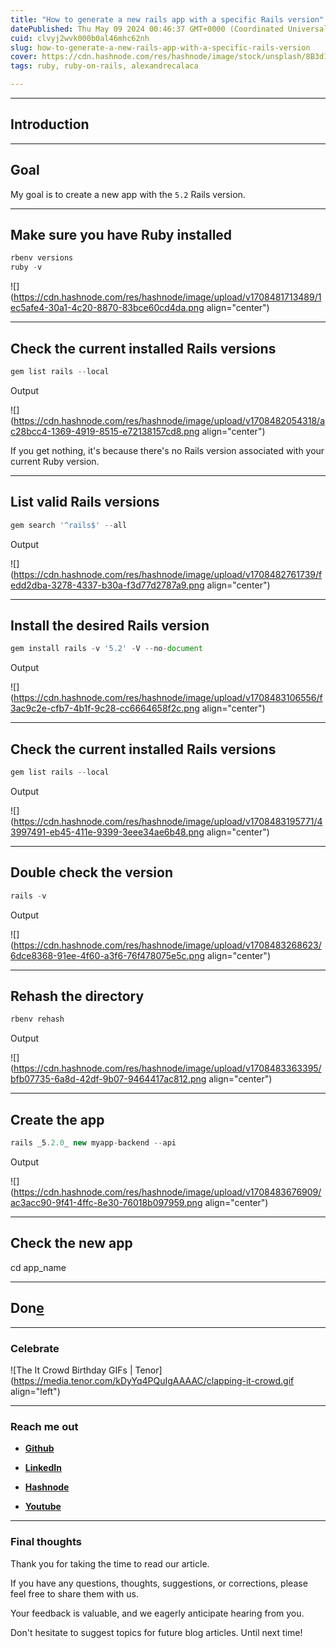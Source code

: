 ```yaml
---
title: "How to generate a new rails app with a specific Rails version"
datePublished: Thu May 09 2024 00:46:37 GMT+0000 (Coordinated Universal Time)
cuid: clvyj2wvk000b0al46mhc62nh
slug: how-to-generate-a-new-rails-app-with-a-specific-rails-version
cover: https://cdn.hashnode.com/res/hashnode/image/stock/unsplash/8B3d1ez-tRE/upload/09b5d36d9317eca81394a6a400d85686.jpeg
tags: ruby, ruby-on-rails, alexandrecalaca

---
```


---

## Introduction

---

## Goal

My goal is to create a new app with the `5.2` Rails version.

---

## Make sure you have Ruby installed

```javascript
rbenv versions
ruby -v
```

![](https://cdn.hashnode.com/res/hashnode/image/upload/v1708481713489/1ec5afe4-30a1-4c20-8870-83bce60cd4da.png align="center")

---

## Check the current installed Rails versions

```javascript
gem list rails --local
```

Output

![](https://cdn.hashnode.com/res/hashnode/image/upload/v1708482054318/ac28bcc4-1369-4919-8515-e72138157cd8.png align="center")

If you get nothing, it's because there's no Rails version associated with your current Ruby version.

---

## List valid Rails versions

```javascript
gem search '^rails$' --all
```

Output

![](https://cdn.hashnode.com/res/hashnode/image/upload/v1708482761739/fedd2dba-3278-4337-b30a-f3d77d2787a9.png align="center")

---

## Install the desired Rails version

```javascript
gem install rails -v '5.2' -V --no-document
```

Output

![](https://cdn.hashnode.com/res/hashnode/image/upload/v1708483106556/f3ac9c2e-cfb7-4b1f-9c28-cc6664658f2c.png align="center")

---

## Check the current installed Rails versions

```javascript
gem list rails --local
```

Output

![](https://cdn.hashnode.com/res/hashnode/image/upload/v1708483195771/43997491-eb45-411e-9399-3eee34ae6b48.png align="center")

---

## Double check the version

```javascript
rails -v
```

Output

![](https://cdn.hashnode.com/res/hashnode/image/upload/v1708483268623/6dce8368-91ee-4f60-a3f6-76f478075e5c.png align="center")

---

## Rehash the directory

```javascript
rbenv rehash
```

Output

![](https://cdn.hashnode.com/res/hashnode/image/upload/v1708483363395/bfb07735-6a8d-42df-9b07-9464417ac812.png align="center")

---

## Create the app

```javascript
rails _5.2.0_ new myapp-backend --api
```

Output

![](https://cdn.hashnode.com/res/hashnode/image/upload/v1708483676909/ac3acc90-9f41-4ffc-8e30-76018b097959.png align="center")

---

## Check the new app

cd app\_name

---

## **Don**[**e**](https://github.com/alexcalaca)

---

### **Celebrate**

![The It Crowd Birthday GIFs | Tenor](https://media.tenor.com/kDyYq4PQuIgAAAAC/clapping-it-crowd.gif align="left")

---

### **Reach me out**

* [**Gi**](https://github.com/alexcalaca)[**t**](https://hashnode.com/onboard?next=/@alexandrecalaca)[**h**](https://github.com/alexcalaca)[**u**](https://hashnode.com/onboard?next=https%3A%2F%2Fdevcenterguides.com%2F)[**b**](https://github.com/alexcalaca)
    
* [**Li**](https://github.com/alexcalaca)[**n**](https://hashnode.com/onboard?next=/@alexandrecalaca)[**k**](https://github.com/alexcalaca)[**e**](https://hashnode.com/onboard?next=https%3A%2F%2Fdevcenterguides.com%2F)[**dIn**](https://github.com/alexcalaca)
    
* [**H**](https://hashnode.com/onboard?next=/@alexandrecalaca)[**ash**](https://github.com/alexcalaca)[**n**](https://hashnode.com/onboard?next=https%3A%2F%2Fdevcenterguides.com%2F)[**o**](https://github.com/alexcalaca)[**d**](https://hashnode.com/onboard?next=/@alexandrecalaca)[**e**](https://github.com/alexcalaca)
    
* [**Yo**](https://hashnode.com/onboard?next=/@alexandrecalaca)[**ut**](https://github.com/alexcalaca)[**u**](https://hashnode.com/onboard?next=https%3A%2F%2Fdevcenterguides.com%2F)[**b**](https://github.com/alexcalaca)[**e**](https://hashnode.com/onboard?next=/@alexandrecalaca)
    

---

### Final thoughts

Thank you for taking the time to read our article.

If you have any questions, thoughts, suggestions, or corrections, please feel free to share them with us.

Your feedback is valuable, and we eagerly anticipate hearing from you.

Don't hesitate to suggest topics for future blog articles. Until next time!